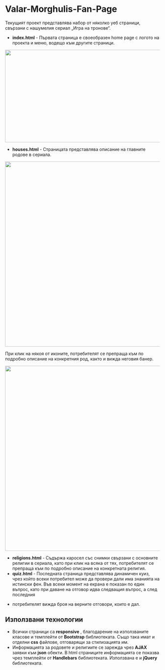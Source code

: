 # Valar-Morghulis-Fan-Page

Текущият проект представлява набор от няколко уеб страници, свързани с нашумелия сериал „Игра на тронове“.  

* **index.html** - Първата страница е своеобразен home page с логото на проекта и меню, водещо към другите страници. 
<p align="center">
  <img src="https://i.imgur.com/rMP0m3c.jpg" width=600 height=300/>
</p>

* **houses.html** - Страницата представлява описание на главните родове в сериала.
<p align="center">
  <img src="https://i.imgur.com/abDBqDo.jpg" width=600 />
</p>
При клик на някоя от иконите, потребителят се препраща към по подробно описание на конкретния род, както и вижда неговия банер.
<p align="center">
  <img src="https://i.imgur.com/uQ5d1Tf.jpg" width=600 />
</p>

* **religions.html** - Съдържа каросел със снимки свързани с основните религии в сериала, като при клик на всяка от тях, потребителят 
се препраща към по подробно описание на конкретната религия.
* **quiz.html** - Последната страница представлява динамичен куиз, чрез който всеки потребител може да провери дали има знанията на 
истински фен. Във всеки момент на екрана е показан по един въпрос, като при даване на отговор идва следващия въпрос, а след последния 
- потребителят вижда броя на верните отговори, които е дал. 

## Използвани технологии
* Всички страници са **responsive** , благодарение на използваните класове и темплейти от **Bootstrap** библиотеката. Също така имат и отделни
**css** файлове, отговарящи за стилизацията им.
* Информацията за родовете и религиите се зарежда чрез **AJAX** заявки към **json** обекти. В html страниците информацията се показва чрез
темплейти от **Handlebars** библиотеката. Използвана е и **jQuery** библиотеката.


